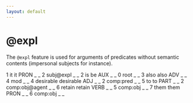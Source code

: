 ```yaml
---
layout: default
---
```


# **@expl**

The `@expl` feature is used for arguments of predicates without semantic contents (impersonal subjects for instance).

<div>
<conll>
1	it	it	PRON	_	_	2	subj@expl	_	_
2	is	be	AUX	_	_	0	root	_	_
3	also	also	ADV	_	_	4	mod	_	_
4	desirable	desirable	ADJ	_	_	2	comp:pred	_	_
5	to	to	PART	_	_	2	comp:obj@agent	_	_
6	retain	retain	VERB	_	_	5	comp:obj	_	_
7	them	them	PRON	_	_	6	comp:obj	_	_
</conll>
</div>
